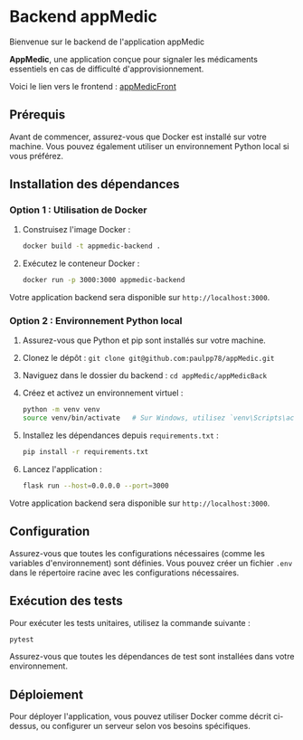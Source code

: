 # Backend appMedic

Bienvenue sur le backend de l'application appMedic

**AppMedic**, une application conçue pour signaler les médicaments essentiels en cas de difficulté d'approvisionnement.

Voici le lien vers le frontend : [appMedicFront](https://github.com/paulpp78/appMedicFront)

## Prérequis

Avant de commencer, assurez-vous que Docker est installé sur votre machine. Vous pouvez également utiliser un environnement Python local si vous préférez.

## Installation des dépendances

### Option 1 : Utilisation de Docker

1. Construisez l'image Docker :

   ```bash
   docker build -t appmedic-backend .
   ```

2. Exécutez le conteneur Docker :

   ```bash
   docker run -p 3000:3000 appmedic-backend
   ```

Votre application backend sera disponible sur `http://localhost:3000`.

### Option 2 : Environnement Python local

1. Assurez-vous que Python et pip sont installés sur votre machine.
2. Clonez le dépôt : `git clone git@github.com:paulpp78/appMedic.git`
3. Naviguez dans le dossier du backend : `cd appMedic/appMedicBack`
4. Créez et activez un environnement virtuel :

   ```bash
   python -m venv venv
   source venv/bin/activate   # Sur Windows, utilisez `venv\Scripts\activate`
   ```

5. Installez les dépendances depuis `requirements.txt` :

   ```bash
   pip install -r requirements.txt
   ```

6. Lancez l'application :

   ```bash
   flask run --host=0.0.0.0 --port=3000
   ```

Votre application backend sera disponible sur `http://localhost:3000`.

## Configuration

Assurez-vous que toutes les configurations nécessaires (comme les variables d'environnement) sont définies. Vous pouvez créer un fichier `.env` dans le répertoire racine avec les configurations nécessaires.

## Exécution des tests

Pour exécuter les tests unitaires, utilisez la commande suivante :

```bash
pytest
```

Assurez-vous que toutes les dépendances de test sont installées dans votre environnement.

## Déploiement

Pour déployer l'application, vous pouvez utiliser Docker comme décrit ci-dessus, ou configurer un serveur selon vos besoins spécifiques.
